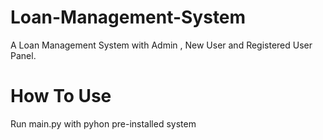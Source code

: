 # Loan-Management-System
A Loan Management System with Admin , New User and Registered User Panel.
# How To Use
Run main.py with pyhon pre-installed system
